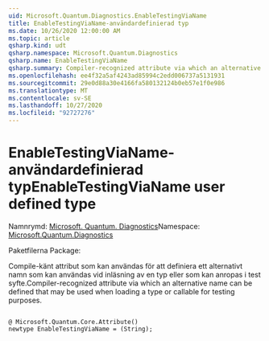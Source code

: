 ```yaml
---
uid: Microsoft.Quantum.Diagnostics.EnableTestingViaName
title: EnableTestingViaName-användardefinierad typ
ms.date: 10/26/2020 12:00:00 AM
ms.topic: article
qsharp.kind: udt
qsharp.namespace: Microsoft.Quantum.Diagnostics
qsharp.name: EnableTestingViaName
qsharp.summary: Compiler-recognized attribute via which an alternative name can be defined that may be used when loading a type or callable for testing purposes.
ms.openlocfilehash: ee4f32a5af4243ad85994c2edd006737a5131931
ms.sourcegitcommit: 29e0d88a30e4166fa580132124b0eb57e1f0e986
ms.translationtype: MT
ms.contentlocale: sv-SE
ms.lasthandoff: 10/27/2020
ms.locfileid: "92727276"
---
```

# <a name="enabletestingvianame-user-defined-type"></a><span data-ttu-id="875ba-102">EnableTestingViaName-användardefinierad typ</span><span class="sxs-lookup"><span data-stu-id="875ba-102">EnableTestingViaName user defined type</span></span>

<span data-ttu-id="875ba-103">Namnrymd: [Microsoft. Quantum. Diagnostics](xref:Microsoft.Quantum.Diagnostics)</span><span class="sxs-lookup"><span data-stu-id="875ba-103">Namespace: [Microsoft.Quantum.Diagnostics](xref:Microsoft.Quantum.Diagnostics)</span></span>

<span data-ttu-id="875ba-104">Paketfilerna [](https://nuget.org/packages/)</span><span class="sxs-lookup"><span data-stu-id="875ba-104">Package: [](https://nuget.org/packages/)</span></span>


<span data-ttu-id="875ba-105">Compile-känt attribut som kan användas för att definiera ett alternativt namn som kan användas vid inläsning av en typ eller som kan anropas i test syfte.</span><span class="sxs-lookup"><span data-stu-id="875ba-105">Compiler-recognized attribute via which an alternative name can be defined that may be used when loading a type or callable for testing purposes.</span></span>

```qsharp

@ Microsoft.Quantum.Core.Attribute()
newtype EnableTestingViaName = (String);
```

